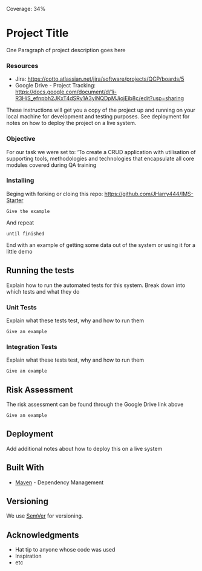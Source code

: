 Coverage: 34%
# Project Title

One Paragraph of project description goes here


### Resources
* Jira: https://cotto.atlassian.net/jira/software/projects/QCP/boards/5
* Google Drive - Project Tracking: https://docs.google.com/document/d/1i-R3HiS_efnpbh2JKxT4dSRy1A3ylNQDpMJiojEib8c/edit?usp=sharing

These instructions will get you a copy of the project up and running on your local machine for development and testing purposes. See deployment for notes on how to deploy the project on a live system.

### Objective

For our task we were set to: ‘To create a CRUD application with utilisation of supporting tools, methodologies and technologies that encapsulate all core modules covered during QA training

### Installing

Beging with forking or cloing this repo: https://github.com/JHarry444/IMS-Starter

```
Give the example
```

And repeat

```
until finished
```

End with an example of getting some data out of the system or using it for a little demo

## Running the tests

Explain how to run the automated tests for this system. Break down into which tests and what they do

### Unit Tests 

Explain what these tests test, why and how to run them

```
Give an example
```

### Integration Tests 
Explain what these tests test, why and how to run them

```
Give an example
```

## Risk Assessment <a name="riskassessment"></a>

The risk assessment can be found through the Google Drive link above

```
Give an example
```

## Deployment

Add additional notes about how to deploy this on a live system

## Built With

* [Maven](https://maven.apache.org/) - Dependency Management

## Versioning

We use [SemVer](http://semver.org/) for versioning.


## Acknowledgments

* Hat tip to anyone whose code was used
* Inspiration
* etc
